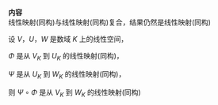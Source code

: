 ﻿**内容**    
线性映射(同构)与线性映射(同构)复合，结果仍然是线性映射(同构)    
    
设 $V，U，W$ 是数域 $K$ 上的线性空间，    
    
 $\Phi$ 是从 $V_K$ 到 $U_K$ 的线性映射(同构)，    
    
 $\Psi$ 是从 $U_K$ 到 $W_K$ 的线性映射(同构)，    
    
则 $\Psi\circ\Phi$ 是从 $V_K$ 到 $W_K$ 的线性映射(同构)    
    
    
    
    
    
